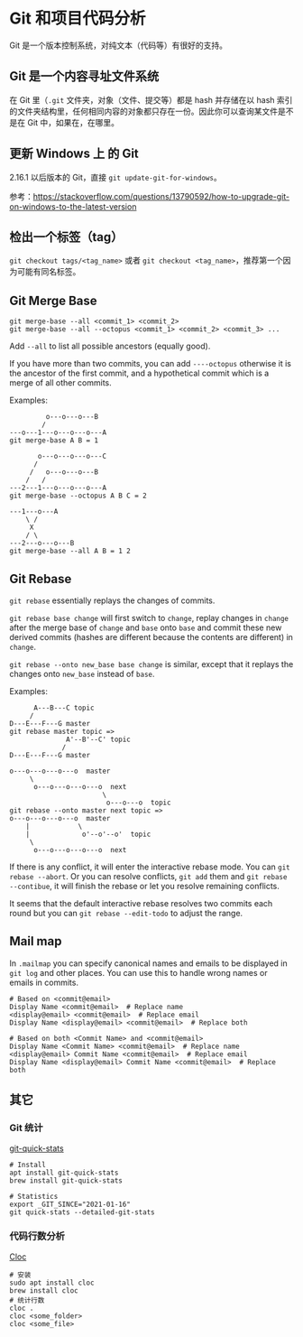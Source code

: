 # Git 和项目代码分析

Git 是一个版本控制系统，对纯文本（代码等）有很好的支持。

## Git 是一个内容寻址文件系统

在 Git 里（`.git` 文件夹，对象（文件、提交等）都是 hash 并存储在以 hash 索引的文件夹结构里，任何相同内容的对象都只存在一份。因此你可以查询某文件是不是在 Git 中，如果在，在哪里。

## 更新 Windows 上 的 Git

2.16.1 以后版本的 Git，直接 `git update-git-for-windows`。

参考：<https://stackoverflow.com/questions/13790592/how-to-upgrade-git-on-windows-to-the-latest-version>

## 检出一个标签（tag）

`git checkout tags/<tag_name>` 或者 `git checkout <tag_name>`，推荐第一个因为可能有同名标签。

## Git Merge Base

```shell
git merge-base --all <commit_1> <commit_2>
git merge-base --all --octopus <commit_1> <commit_2> <commit_3> ...
```

Add `--all` to list all possible ancestors (equally good).

If you have more than two commits, you can add `----octopus` otherwise it is the ancestor of the first commit, and a hypothetical commit which is a merge of all other commits.

Examples:

```
         o---o---o---B
        /
---o---1---o---o---o---A
git merge-base A B = 1

       o---o---o---o---C
      /
     /   o---o---o---B
    /   /
---2---1---o---o---o---A
git merge-base --octopus A B C = 2

---1---o---A
    \ /
     X
    / \
---2---o---o---B
git merge-base --all A B = 1 2
```

## Git Rebase

`git rebase` essentially replays the changes of commits.

`git rebase base change` will first switch to `change`, replay changes in `change` after the merge base of `change` and `base` onto `base` and commit these new derived commits (hashes are different because the contents are different) in `change`.

`git rebase --onto new_base base change` is similar, except that it replays the changes onto `new_base` instead of `base`.

Examples:

```
      A---B---C topic
     /
D---E---F---G master
git rebase master topic =>
              A'--B'--C' topic
             /
D---E---F---G master

o---o---o---o---o  master
     \
      o---o---o---o---o  next
                       \
                        o---o---o  topic
git rebase --onto master next topic =>
o---o---o---o---o  master
    |            \
    |             o'--o'--o'  topic
     \
      o---o---o---o---o  next
```

If there is any conflict, it will enter the interactive rebase mode. You can `git rebase --abort`. Or you can resolve conflicts, `git add` them and `git rebase --contibue`, it will finish the rebase or let you resolve remaining conflicts.

It seems that the default interactive rebase resolves two commits each round but you can `git rebase --edit-todo` to adjust the range.

## Mail map

In `.mailmap` you can specify canonical names and emails to be displayed in `git log` and other places. You can use this to handle wrong names or emails in commits.

```
# Based on <commit@email>
Display Name <commit@email>  # Replace name
<display@email> <commit@email>  # Replace email
Display Name <display@email> <commit@email>  # Replace both

# Based on both <Commit Name> and <commit@email>
Display Name <Commit Name> <commit@email>  # Replace name
<display@email> Commit Name <commit@email>  # Replace email
Display Name <display@email> Commit Name <commit@email>  # Replace both
```

## 其它

### Git 统计

[git-quick-stats](https://github.com/arzzen/git-quick-stats)

```shell
# Install
apt install git-quick-stats
brew install git-quick-stats

# Statistics
export _GIT_SINCE="2021-01-16"
git quick-stats --detailed-git-stats
```

### 代码行数分析

[Cloc](https://github.com/AlDanial/cloc)

```shell
# 安装
sudo apt install cloc
brew install cloc
# 统计行数
cloc .
cloc <some_folder>
cloc <some_file>
```